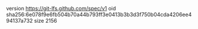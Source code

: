 version https://git-lfs.github.com/spec/v1
oid sha256:6e078f9e6fb504b70a44b793ff3e0413b3b3d3f750b04cda4206ee494137a732
size 2156
